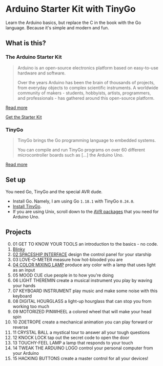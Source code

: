 # Arduino Starter Kit with TinyGo

Learn the Arduino basics, but replace the C in the book with the Go language. Because it's simple and modern and fun.

## What is this?

### The Arduino Starter Kit

> Arduino is an open-source electronics platform based on easy-to-use hardware and software.
>
> Over the years Arduino has been the brain of thousands of projects, from everyday objects to complex scientific
> instruments. A worldwide community of makers - students, hobbyists, artists, programmers, and professionals - has
> gathered around this open-source platform.

[Read more](https://www.arduino.cc/en/Guide/Introduction)

[Get the Starter Kit](https://store.arduino.cc/products/arduino-starter-kit-multi-language)

### TinyGo

> TinyGo brings the Go programming language to embedded systems.
>
> You can compile and run TinyGo programs on over 60 different microcontroller boards such as [...] the Arduino Uno.

[Read more](https://tinygo.org/)

## Set up

You need Go, TinyGo and the special AVR dude.

- Install Go. Namely, I am using Go `1.18.1` with TinyGo `0.24.0`.
- [Install TinyGo](https://tinygo.org/getting-started/install).
- If you are using Unix, scroll down to
  the [AVR packages](https://tinygo.org/getting-started/install/linux/#avr-eg-arduino-uno-2) that you need for Arduino
  Uno.

## Projects

0. 01 GET TO KNOW YOUR TOOLS an introduction to the basics - no code.
1. [Blinky](./00-blinky)
2. [02 SPACESHIP INTERFACE](./02-spaceship) design the control panel for your starship
3. 03 LOVE-O-METER measure how hot-blooded you are
4. [04 COLOR MIXING LAMP](./04-lamp) produce any color with a lamp that uses light as an input
5. 05 MOOD CUE clue people in to how you're doing
6. 06 LIGHT THEREMIN create a musical instrument you play by waving your hands
7. 07 KEYBOARD INSTRUMENT play music and make some noise with this keyboard
8. 08 DIGITAL HOURGLASS a light-up hourglass that can stop you from working too much
9. 09 MOTORIZED PINWHEEL a colored wheel that will make your head spin
10. 10 ZOETROPE create a mechanical animation you can play forward or reverse
11. 11 CRYSTAL BALL a mystical tour to answer all your tough questions
12. 12 KNOCK LOCK tap out the secret code to open the door
13. 13 TOUCHY-FEEL LAMP a lamp that responds to your touch
14. 14 TWEAK THE ARDUINO LOGO control your personal computer from your Arduino
15. 15 HACKING BUTTONS create a master control for all your devices!
